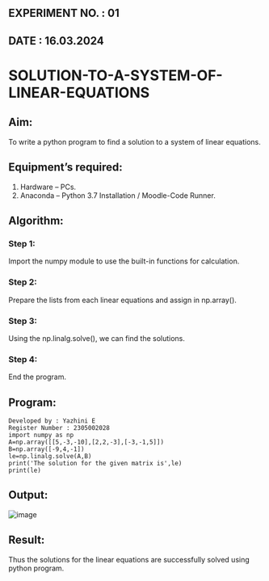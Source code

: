 ## EXPERIMENT NO. : 01
## DATE : 16.03.2024

# SOLUTION-TO-A-SYSTEM-OF-LINEAR-EQUATIONS
## Aim:
To write a python program to find a solution to a system of linear equations.
## Equipment’s required:
1. 	Hardware – PCs.
2. 	Anaconda – Python 3.7 Installation / Moodle-Code Runner.
## Algorithm:
### Step 1: 
Import the numpy module to use the built-in functions for calculation.
### Step 2: 
Prepare the lists from each linear equations and assign in np.array().
### Step 3: 
Using the np.linalg.solve(), we can find the solutions.
### Step 4: 
End the program.
## Program:
```
Developed by : Yazhini E
Register Number : 2305002028
import numpy as np
A=np.array([[5,-3,-10],[2,2,-3],[-3,-1,5]])
B=np.array([-9,4,-1])
le=np.linalg.solve(A,B)
print('The solution for the given matrix is',le)
print(le)
```
## Output:
![image](https://github.com/Yazhinielangovan/-SOLUTION-TO-A-SYSTEM-OF-LINEAR-EQUATIONS/assets/155508323/5c289f5c-b21c-4e64-a8c9-1cae071c74e9)

## Result: 
Thus the solutions for the linear equations are successfully solved using python program.

